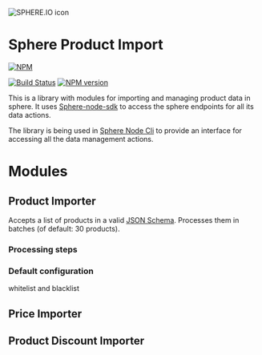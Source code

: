 ![SPHERE.IO icon](https://admin.sphere.io/assets/images/sphere_logo_rgb_long.png)

# Sphere Product Import

[![NPM](https://nodei.co/npm/sphere-product-import.png?downloads=true)](https://www.npmjs.org/package/sphere-product-import)

[![Build Status](https://secure.travis-ci.org/sphereio/sphere-product-import.png?branch=master)](http://travis-ci.org/sphereio/sphere-product-import) [![NPM version](https://badge.fury.io/js/sphere-product-import.png)](http://badge.fury.io/js/sphere-product-import)

This is a library with modules for importing and managing product data in sphere. 
It uses [Sphere-node-sdk](https://github.com/sphereio/sphere-node-sdk) to access the sphere endpoints for all its data actions.

The library is being used in [Sphere Node Cli](https://github.com/sphereio/sphere-node-cli) to provide an interface for 
  accessing all the data management actions.
  
# Modules

## Product Importer
 Accepts a list of products in a valid [JSON Schema](https://github.com/sphereio/sphere-json-schemas/tree/master/schema). Processes them in batches (of default: 30 products).
 
### Processing steps
  
### Default configuration
 whitelist and blacklist
 
## Price Importer
 
 

## Product Discount Importer
